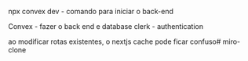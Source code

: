npx convex dev - comando para iniciar o back-end

Convex - fazer o back end e database
clerk - authentication 

ao modificar rotas existentes, o nextjs cache pode ficar confuso# miro-clone
